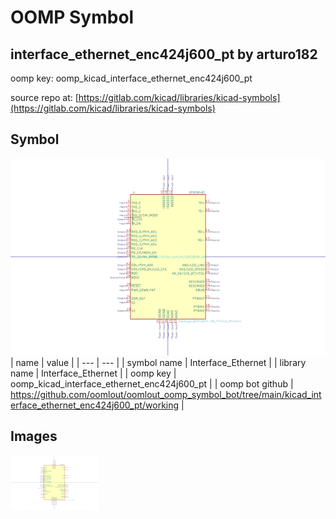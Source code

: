 # OOMP Symbol  
## interface_ethernet_enc424j600_pt  by arturo182  
  
oomp key: oomp_kicad_interface_ethernet_enc424j600_pt  
  
source repo at: [https://gitlab.com/kicad/libraries/kicad-symbols](https://gitlab.com/kicad/libraries/kicad-symbols)  
## Symbol  
  
[![working.png](working_600.png)](working.png)  
| name | value | 
| --- | --- | 
| symbol name | Interface_Ethernet | 
| library name | Interface_Ethernet | 
| oomp key | oomp_kicad_interface_ethernet_enc424j600_pt | 
| oomp bot github | https://github.com/oomlout/oomlout_oomp_symbol_bot/tree/main/kicad_interface_ethernet_enc424j600_pt/working | 
## Images  
  
[![working.png](working_140.png)](working.png)  
